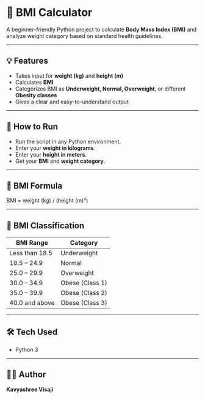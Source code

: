 # 🧮 BMI Calculator

A beginner-friendly Python project to calculate **Body Mass Index (BMI)** and analyze weight category based on standard health guidelines.

---

## 💡 Features

- Takes input for **weight (kg)** and **height (m)**
- Calculates **BMI**
- Categorizes BMI as **Underweight, Normal, Overweight**, or different **Obesity classes**
- Gives a clear and easy-to-understand output

---

## 📂 How to Run

- Run the script in any Python environment.
- Enter your **weight in kilograms**.
- Enter your **height in meters**.
- Get your **BMI** and **weight category**.

---

## 📐 BMI Formula

BMI = weight (kg) / (height (m)²)

---

## 📌 BMI Classification

| BMI Range       | Category            |
|------------------|---------------------|
| Less than 18.5   | Underweight         |
| 18.5 – 24.9      | Normal              |
| 25.0 – 29.9      | Overweight          |
| 30.0 – 34.9      | Obese (Class 1)     |
| 35.0 – 39.9      | Obese (Class 2)     |
| 40.0 and above   | Obese (Class 3)     |

---

## 🛠 Tech Used

- Python 3

---

## 👩‍💻 Author

**Kavyashree Visaji**
